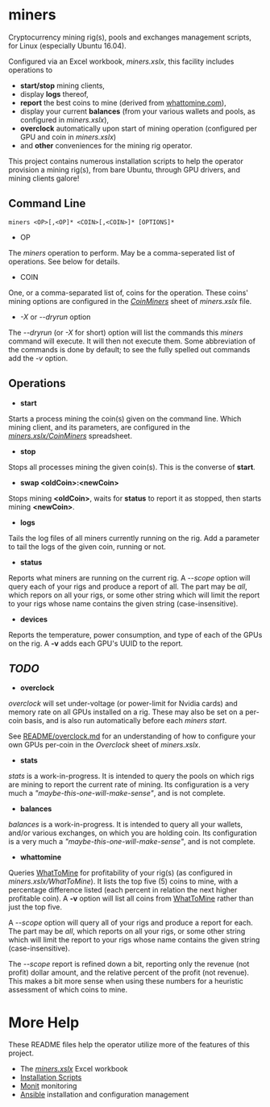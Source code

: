 miners
======
Cryptocurrency mining rig(s), pools and exchanges management scripts, for Linux (especially Ubuntu 16.04).

Configured via an Excel workbook, *miners.xslx*, this facility includes operations to 

* **start/stop** mining clients, 
* display **logs** thereof, 
* **report** the best coins to mine (derived from [whattomine.com](https://whattomine.com)), 
* display your current **balances** (from your various wallets and pools, as configured in *miners.xslx*), 
* **overclock** automatically upon start of mining operation (configured per GPU and coin in *miners.xslx*)
* and **other** conveniences for the mining rig operator.

This project contains numerous installation scripts to help the operator provision a mining rig(s), from bare Ubuntu, through GPU drivers, and mining clients galore!

Command Line
------------
    miners <OP>[,<OP]* <COIN>[,<COIN>]* [OPTIONS]*

* OP

The *miners* operation to perform. May be a comma-seperated list of operations. See below for details.

* COIN

One, or a comma-separated list of, coins for the operation. These coins' mining options are configured in the [*CoinMiners*](README/CoinMiners.md) sheet of *miners.xslx* file.

* *-X* or *--dryrun* option

The *--dryrun* (or *-X* for short) option will list the commands this *miners* command will execute. It will then not execute them. Some abbreviation of the commands is done by default; to see the fully spelled out commands add the *-v* option.


Operations
----------

* **start <coins>**

Starts a process mining the coin(s) given on the command line. Which mining client, and its parameters, are configured in the [*miners.xslx/CoinMiners*](README/CoinMiners.md) spreadsheet.

* **stop <coins>**

Stops all processes mining the given coin(s). This is the converse of **start**.

* **swap \<oldCoin>:\<newCoin>**

Stops mining **\<oldCoin>**, waits for **status** to report it as stopped, then starts mining **\<newCoin>**.

* **logs**

Tails the log files of all miners currently running on the rig. Add a **<coin>** parameter to tail the logs of the given coin, running or not.

* **status**
 
Reports what miners are running on the current rig.
A *--scope <parm>* option will query each of your rigs and produce a report of all.
The *<parm>* part may be *all*, which repors on all your rigs, or some other string which will limit the report to your rigs whose name contains the given *<parm>* string (case-insensitive).

* **devices**

Reports the temperature, power consumption, and type of each of the GPUs on the rig. A **-v** adds each GPU's UUID to the report.

***TODO***
----------

* **overclock**

*overclock* will set under-voltage (or power-limit for Nvidia cards) and memory rate on all GPUs installed on a rig. These may also be set on a per-coin basis, and is also run automatically before each *miners start*.

See [README/overclock.md](README/overclock.md) for an understanding of how to configure your own GPUs per-coin in the *Overclock* sheet of *miners.xslx*.

* **stats**

*stats* is a work-in-progress. It is intended to query the pools on which rigs are mining to report the current rate of mining. Its configuration is a very much a *"maybe-this-one-will-make-sense"*, and is not complete.

* **balances**

*balances* is a work-in-progress. It is intended to query all your wallets, and/or various exchanges, on which you are holding coin. Its configuration is a very much a *"maybe-this-one-will-make-sense"*, and is not complete.

* **whattomine**

Queries [WhatToMine](https://whattomine.com) for profitability of your rig(s) (as configured in *miners.xslx/WhatToMine*). It lists the top five (5) coins to mine, with a percentage difference listed (each percent in relation the next higher profitable coin). A **-v** option will list all coins from [WhatToMine](https://whattomine.com) rather than just the top five.

A *--scope <parm>* option will query all of your rigs and produce a report for each. The *<parm>* part may be *all*, which reports on all your rigs, or some other string which will limit the report to your rigs whose name contains the given *<parm>* string (case-insensitive). 

The *--scope* report is refined down a bit, reporting only the revenue (not profit) dollar amount, and the relative percent of the profit (not revenue). This makes a bit more sense when using these numbers for a heuristic assessment of which coins to mine.


More Help
=========
These README files help the operator utilize more of the features of this project.

* The [*miners.xslx*](README.minersXslx.md) Excel workbook
* [Installation Scripts](install/README.md)
* [Monit](README/monit.md) monitoring
* [Ansible](README/ansible.md) installation and configuration management

